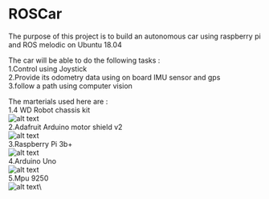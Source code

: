 # ROSCar

The purpose of this project is to build an autonomous car using raspberry pi and ROS melodic on Ubuntu 18.04

The car will be able to do the following tasks :\
                                               1.Control using Joystick\
                                               2.Provide its odometry data using on board IMU sensor and gps  
                                               3.follow a path using computer vision

The marterials used here are :\
                               1.4 WD Robot chassis kit\
                               ![alt text](https://sc02.alicdn.com/kf/HTB1wPOKPpXXXXbdXpXXq6xXFXXXa/Hot-sale-DIY-4wd-Smart-Robot-Car.jpg_350x350.jpg "chassis kit")\
                               2.Adafruit  Arduino motor shield v2\
                               ![alt text](https://encrypted-tbn0.gstatic.com/images?q=tbn:ANd9GcTCA-ZvIt3kg062j-YD_wzu1NDwPN9WmNY6xXVlpJZ9pJ6VZgwC&s "motor shield v2")\
                               3.Raspberry Pi 3b+\
                               ![alt text](https://encrypted-tbn0.gstatic.com/images?q=tbn:ANd9GcQi6YupWruqLdn9UB07mKPm3hNUtq0HJqNUgTVBa92kxhHzgUTKdA&s "Raspberry Pi3b+")\
                               4.Arduino Uno\
                               ![alt text](https://cdn.shopify.com/s/files/1/0043/7154/6227/products/arduinoUnoMicroUsb_300x300.jpg?v=1528223445 "Arduino Uno")\
                               5.Mpu 9250\
                                ![alt text](https://encrypted-tbn0.gstatic.com/images?q=tbn:ANd9GcQP2x3SkpH4xA3rNv_ZSL39OrZ7jUy-q68mhNva1B9L0kbxNYW2Rw&s "Mpu 9250")\
